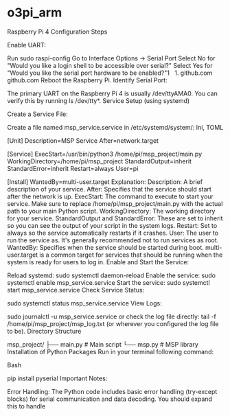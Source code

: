 # o3pi_arm
Raspberry Pi 4 Configuration Steps

Enable UART:

Run sudo raspi-config
Go to Interface Options -> Serial Port
Select No for "Would you like a login shell to be accessible over serial?"
Select Yes for "Would you like the serial port hardware to be enabled?"1   
1.
github.com
github.com
Reboot the Raspberry Pi.
Identify Serial Port:

The primary UART on the Raspberry Pi 4 is usually /dev/ttyAMA0. You can verify this by running ls /dev/tty*.
Service Setup (using systemd)

Create a Service File:

Create a file named msp_service.service in /etc/systemd/system/:
Ini, TOML

[Unit]
Description=MSP Service
After=network.target

[Service]
ExecStart=/usr/bin/python3 /home/pi/msp_project/main.py
WorkingDirectory=/home/pi/msp_project
StandardOutput=inherit
StandardError=inherit
Restart=always
User=pi

[Install]
WantedBy=multi-user.target
Explanation:
Description: A brief description of your service.
After: Specifies that the service should start after the network is up.
ExecStart: The command to execute to start your service. Make sure to replace /home/pi/msp_project/main.py with the actual path to your main Python script.
WorkingDirectory: The working directory for your service.
StandardOutput and StandardError: These are set to inherit so you can see the output of your script in the system logs.
Restart: Set to always so the service automatically restarts if it crashes.
User: The user to run the service as. It's generally recommended not to run services as root.
WantedBy: Specifies when the service should be started during boot. multi-user.target is a common target for services that should be running when the system is ready for users to log in.
Enable and Start the Service:

Reload systemd: sudo systemctl daemon-reload
Enable the service: sudo systemctl enable msp_service.service
Start the service: sudo systemctl start msp_service.service
Check Service Status:

sudo systemctl status msp_service.service
View Logs:

sudo journalctl -u msp_service.service or check the log file directly: tail -f /home/pi/msp_project/msp_log.txt (or wherever you configured the log file to be).
Directory Structure

msp_project/
├── main.py       # Main script
└── msp.py        # MSP library
Installation of Python Packages
Run in your terminal following command:

Bash

pip install pyserial
Important Notes:

Error Handling: The Python code includes basic error handling (try-except blocks) for serial communication and data decoding. You should expand this to handle